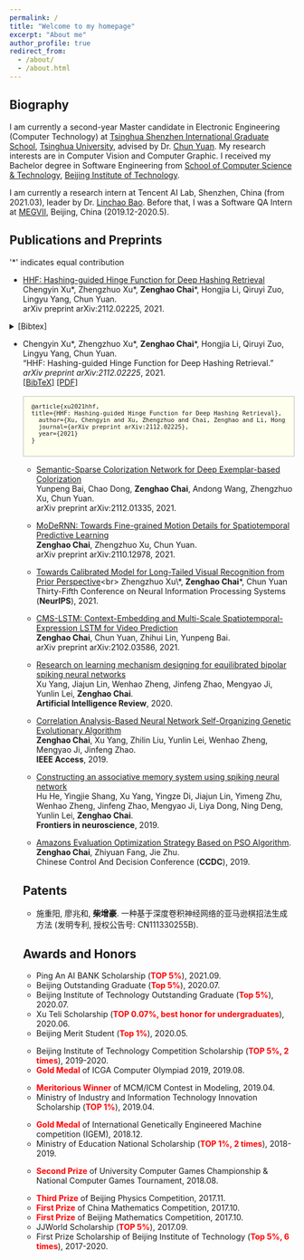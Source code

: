 ```yaml
---
permalink: /
title: "Welcome to my homepage"
excerpt: "About me"
author_profile: true
redirect_from: 
  - /about/
  - /about.html
---
```


## Biography
I am currently a second-year Master candidate in Electronic Engineering (Computer Technology) at [Tsinghua Shenzhen International Graduate School](https://www.sigs.tsinghua.edu.cn/), [Tsinghua University](https://www.tsinghua.edu.cn/), advised by Dr. [Chun Yuan](https://scholar.google.com/citations?user=fYdxi2sAAAAJ&hl=zh-CN&oi=ao). My research interests are in Computer Vision and Computer Graphic. I received my Bachelor degree in Software Engineering from [School of Computer Science & Technology](https://cs.bit.edu.cn/), [Beijing Institute of Technology](http://www.bit.edu.cn/). 

I am currently a research intern at Tencent AI Lab, Shenzhen, China (from 2021.03), leader by Dr. [Linchao Bao](https://linchaobao.github.io/). Before that, I was a Software QA Intern at [MEGVII](https://www.megvii.com/), Beijing, China (2019.12-2020.5).


## Publications and Preprints
\'\*\' indicates equal contribution

* [HHF: Hashing-guided Hinge Function for Deep Hashing Retrieval](https://arxiv.org/abs/2112.02225)<br>
Chengyin Xu\*, Zhengzhuo Xu\*, **Zenghao Chai**\*, Hongjia Li, Qiruyi Zuo, Lingyu Yang, Chun Yuan.<br>
arXiv preprint arXiv:2112.02225, 2021.<br>
 <details><summary>[Bibtex]</summary>
<div id="bib_luo2019constrained" class="bibtex noshow">
<pre>@article{xu2021hhf,
title={HHF: Hashing-guided Hinge Function for Deep Hashing Retrieval},
  author={Xu, Chengyin and Xu, Zhengzhuo and Chai, Zenghao and Li, Hongjia and Zuo, Qiruyi and Yang, Lingyu and Yuan, Chun},
  journal={arXiv preprint arXiv:2112.02225},
  year={2021}
}</pre></div></details>


<body class="page">
<style>
    /*********************************
     The list of publication items
     *********************************/
/* The list of items */
.biblist { }

/* The item */
.biblist li { }

/* You can define custom styles for plstyle field here. */


/*************************************
 The box that contain BibTeX code
 *************************************/
div.noshow { display: none; }
div.bibtex {
	margin-right: 0%;
	margin-top: 1.2em;
	margin-bottom: 1em;
	border: 1px solid silver;
	padding: 0em 1em;
	background: #ffffee;
}
div.bibtex pre { font-size: 75%; overflow: auto;  width: 100%; padding: 0em 0em;}</style>

<script type="text/javascript">
    <!--
    // Toggle Display of BibTeX
    function toggleBibtex(articleid) {
        var bib = document.getElementById('bib_'+articleid);
        if (bib) {
            if(bib.className.indexOf('bibtex') != -1) {
                bib.className.indexOf('noshow') == -1?bib.className = 'bibtex noshow':bib.className = 'bibtex';
            }
        } else {
            return;
        }
    }
-->
    </script>


<!-- <h4 style="margin-bottom:0px;padding-top:20px;">Conference Publications</h4> -->
  <ul class="biblist">
  <li ><p>
  Chengyin Xu*, Zhengzhuo Xu*, <b>Zenghao Chai</b>*, Hongjia Li, Qiruyi Zuo, Lingyu Yang, Chun Yuan. <br>
  &ldquo;HHF: Hashing-guided Hinge Function for Deep Hashing Retrieval.&rdquo;<br>
  <i>arXiv preprint arXiv:2112.02225</i>, 2021.  

  <br />
  <a href="javascript:toggleBibtex('HHF2021')">[BibTeX]</a>
  <a href="https://arxiv.org/abs/2112.02225">[PDF]</a>
    <!-- <a href="https://beta-recsys.readthedocs.io/">[Project]</a> -->
    
  </p>
  <div id="HHF2021" class="bibtex noshow">
  <pre>
@article{xu2021hhf,
title={HHF: Hashing-guided Hinge Function for Deep Hashing Retrieval},
  author={Xu, Chengyin and Xu, Zhengzhuo and Chai, Zenghao and Li, Hongjia and Zuo, Qiruyi and Yang, Lingyu and Yuan, Chun},
  journal={arXiv preprint arXiv:2112.02225},
  year={2021}
}
  </pre>
  </div>
  </li>






* [Semantic-Sparse Colorization Network for Deep Exemplar-based Colorization](https://arxiv.org/abs/2112.01335)<br>
Yunpeng Bai, Chao Dong, **Zenghao Chai**, Andong Wang, Zhengzhuo Xu, Chun Yuan.<br>
arXiv preprint arXiv:2112.01335, 2021.<br>

* [MoDeRNN: Towards Fine-grained Motion Details for Spatiotemporal Predictive Learning](https://arxiv.org/abs/2110.12978)<br>
**Zenghao Chai**, Zhengzhuo Xu, Chun Yuan.<br>
arXiv preprint arXiv:2110.12978, 2021.<br>

* [Towards Calibrated Model for Long-Tailed Visual Recognition from Prior Perspective](https://openreview.net/forum?id=vqzAfN-BoA_)<br>
Zhengzhuo Xu\*, **Zenghao Chai**\*, Chun Yuan<br>
Thirty-Fifth Conference on Neural Information Processing Systems (**NeurIPS**), 2021.<br>

* [CMS-LSTM: Context-Embedding and Multi-Scale Spatiotemporal-Expression LSTM for Video Prediction](https://arxiv.org/abs/2102.03586)<br>
**Zenghao Chai**, Chun Yuan, Zhihui Lin, Yunpeng Bai.<br>
arXiv preprint arXiv:2102.03586, 2021.<br>

* [Research on learning mechanism designing for equilibrated bipolar spiking neural networks](https://link.springer.com/article/10.1007/s10462-020-09818-5)<br>
Xu Yang, Jiajun Lin, Wenhao Zheng, Jinfeng Zhao, Mengyao Ji, Yunlin Lei, **Zenghao Chai**.<br>
**Artificial Intelligence Review**, 2020.<br>

* [Correlation Analysis-Based Neural Network Self-Organizing Genetic Evolutionary Algorithm](https://ieeexplore.ieee.org/abstract/document/8843933)<br>
**Zenghao Chai**, Xu Yang, Zhilin Liu, Yunlin Lei, Wenhao Zheng, Mengyao Ji, Jinfeng Zhao.<br>
**IEEE Access**, 2019.<br>

* [Constructing an associative memory system using spiking neural network](https://www.frontiersin.org/articles/10.3389/fnins.2019.00650/full)<br>
Hu He, Yingjie Shang, Xu Yang, Yingze Di, Jiajun Lin, Yimeng Zhu, Wenhao Zheng, Jinfeng Zhao, Mengyao Ji, Liya Dong, Ning Deng, Yunlin Lei, **Zenghao Chai**.<br>
**Frontiers in neuroscience**, 2019.<br>

* [Amazons Evaluation Optimization Strategy Based on PSO Algorithm](https://ieeexplore.ieee.org/abstract/document/8832447).<br>
**Zenghao Chai**, Zhiyuan Fang, Jie Zhu.<br>
Chinese Control And Decision Conference (**CCDC**), 2019.<br>




## Patents

* 施重阳, 廖兆和, **柴增豪**. 一种基于深度卷积神经网络的亚马逊棋招法生成方法 (发明专利, 授权公告号: CN111330255B). 

## Awards and Honors
* Ping An AI BANK Scholarship (**<font color='red'>TOP 5%</font>**), 2021.09.
* Beijing Outstanding Graduate (**<font color='red'>Top 5%</font>**), 2020.07.
* Beijing Institute of Technology Outstanding Graduate (**<font color='red'>Top 5%</font>**), 2020.07.
* Xu Teli Scholarship (**<font color='red'>TOP 0.07%, best honor for undergraduates</font>**), 2020.06.
* Beijing Merit Student (**<font color='red'>Top 1%</font>**), 2020.05.
<!-- * Second Prize of Beijing Institute of Technology Competition Scholarship, 2019.09 -->
<!-- * First Prize Scholarship of Beijing Institute of Technology (<font color='red'>TOP 5%</font>), 2020.09 -->
<!-- * First Prize Scholarship of Beijing Institute of Technology (<font color='red'>TOP 5%</font>), 2020.03 -->
<!-- * Ministry of Education National Scholarship (**<font color='red'>TOP 1%</font>**), 2019.10. -->
* Beijing Institute of Technology Competition Scholarship (**<font color='red'>TOP 5%, 2 times</font>**), 2019-2020.
* **<font color='red'>Gold Medal</font>** of ICGA Computer Olympiad 2019, 2019.08.
<!-- * First Prize Scholarship of Beijing Institute of Technology (<font color='red'>TOP 5%</font>), 2019.09 -->
* **<font color='red'>Meritorious Winner</font>** of MCM/ICM Contest in Modeling, 2019.04.
* Ministry of Industry and Information Technology Innovation Scholarship (**<font color='red'>TOP 1%</font>**), 2019.04.
<!-- * First Prize Scholarship of Beijing Institute of Technology (<font color='red'>TOP 5%</font>), 2019.03 -->
* **<font color='red'>Gold Medal</font>** of International Genetically Engineered Machine competition (IGEM), 2018.12.
* Ministry of Education National Scholarship (**<font color='red'>TOP 1%, 2 times</font>**), 2018-2019.
<!-- * First Prize Scholarship of Beijing Institute of Technology (<font color='red'>TOP 5%</font>), 2018.09 -->
* **<font color='red'>Second Prize</font>** of University Computer Games Championship & National Computer Games Tournament, 2018.08.
<!-- * First Prize Scholarship of Beijing Institute of Technology (<font color='red'>TOP 5%</font>), 2018.03 -->
* **<font color='red'>Third Prize</font>** of Beijing Physics Competition, 2017.11.
* **<font color='red'>First Prize</font>** of China Mathematics Competition, 2017.10.
* **<font color='red'>First Prize</font>** of Beijing Mathematics Competition, 2017.10.
* JJWorld Scholarship (**<font color='red'>TOP 5%</font>**), 2017.09.
* First Prize Scholarship of Beijing Institute of Technology (**<font color='red'>Top 5%, 6 times</font>**), 2017-2020.
<!-- * Second Prize Scholarship of Beijing Institute of Technology (Top 15%), 2017.03 -->

